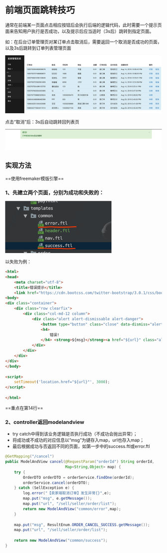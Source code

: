 # 前端页面跳转技巧

通常在前端某一页面点击相应按钮后会执行后端的逻辑代码，此时需要一个提示页面来告知用户执行是否成功，以及提示后应当适时（3s后）跳转到指定页面。

如：在后台订单管理页对某订单点击取消后，需要返回一个取消是否成功的页面，以及3s后跳转到订单列表管理页面

![image-20190826144154166](../PicSource/image-20190826144154166.png)



点击“取消”后：3s后自动跳转回列表页

![image-20190826144212391](../PicSource/image-20190826144212391.png)





## 实现方法

==使用freemaker模版引擎==

### 1、先建立两个页面，分别为成功和失败的：

![image-20190826144408686](../PicSource/image-20190826144408686.png)

以失败为例：

```html
<html>
<head>
    <meta charset="utf-8">
    <title>错误提示</title>
    <link href="https://cdn.bootcss.com/twitter-bootstrap/3.0.1/css/bootstrap.min.css" rel="stylesheet">    </head>
<body>
<div class="container">
    <div class="row clearfix">
        <div class="col-md-12 column">
            <div class="alert alert-dismissable alert-danger">
                <button type="button" class="close" data-dismiss="alert" aria-hidden="true">×</button>
                <h4>
                    错误!
                </h4> <strong>${msg}</strong><a href="${url}" class="alert-link">3s后自动跳转</a>
            </div>
        </div>
    </div>
</div>
</body>

<script>
    setTimeout('location.href="${url}"', 3000);
</script>

</html>
```

==重点在第14行==



### 2、controller返回modelandview

- try catch中得到该业务逻辑是否执行成功（不成功会抛出异常）；
- 将成功或不成功的对应信息以“msg”为键存入map，url也存入map；
- 最后根据成功与否返回不同的页面，如第一步中的success.ftl或error.ftl

```java
@GetMapping("/cancel")
public ModelAndView cancel(@RequestParam("orderId") String orderId,
                           Map<String,Object> map) {
    try {
        OrderDTO orderDTO = orderService.findOne(orderId);
        orderService.cancel(orderDTO);
    } catch (SellException e) {
        log.error("【卖家端取消订单】发生异常{}",e);
        map.put("msg", e.getMessage());
        map.put("url", "/sell/seller/order/list");
        return new ModelAndView("common/error",map);
    }

    map.put("msg", ResultEnum.ORDER_CANCEL_SUCCESS.getMessage());
    map.put("url", "/sell/seller/order/list");

    return new ModelAndView("common/success");
}
```

